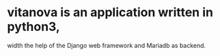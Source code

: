 # vitanova is an application written in python3, 
width the help of the Django web framework and Mariadb as backend.